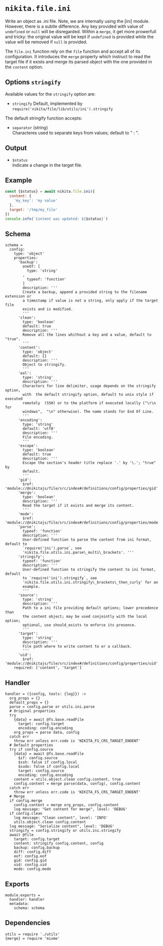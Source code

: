
# `nikita.file.ini`

Write an object as .ini file. Note, we are internally using the [ini] module.
However, there is a subtle difference. Any key provided with value of 
`undefined` or `null` will be disregarded. Within a `merge`, it get more
prowerfull and tricky: the original value will be kept if `undefined` is
provided while the value will be removed if `null` is provided.

The `file.ini` function rely on the `file` function and accept all of its
configuration. It introduces the `merge` property which instruct to read the
target file if it exists and merge its parsed object with the one
provided in the `content` option.

## Options `stringify`   

Available values for the `stringify` option are:

* `stringify`
  Default, implemented by `require('nikita/file/lib/utils/ini').stringify`

The default stringify function accepts:

* `separator` (string)   
  Characteres used to separate keys from values; default to " : ".

## Output

* `$status`   
  Indicate a change in the target file.

## Example

```js
const {$status} = await nikita.file.ini({
  content: {
    'my_key': 'my value'
  },
  target: '/tmp/my_file'
})
console.info(`Content was updated: ${$status}`)
```

## Schema

    schema =
      config:
        type: 'object'
        properties:
          'backup':
            oneOf: [
              type: 'string'
            ,
              typeof: 'function'
            ]
            description: '''
            Create a backup, append a provided string to the filename extension or
            a timestamp if value is not a string, only apply if the target file
            exists and is modified.
            '''
          'clean':
            type: 'boolean'
            default: true
            description: '''
            Remove all the lines whithout a key and a value, default to "true".
            '''
          'content':
            type: 'object'
            default: {}
            description: '''
            Object to stringify.
            '''
          'eol':
            type: 'string'
            description: '''
            Characters for line delimiter, usage depends on the stringify option,
            with  the default stringify option, default to unix style if executed
            remotely  (SSH) or to the platform if executed locally ("\r\n for
            windows",  "\n" otherwise). The name stands for End Of Line.
            '''
          'encoding':
            type: 'string'
            default: 'utf8'
            description: '''
            File encoding.
            '''
          'escape':
            type: 'boolean'
            default: true
            description: '''
            Escape the section's header title replace '.' by '\.'; "true" by
            default.
            '''
          'gid':
            $ref: 'module://@nikitajs/file/src/index#/definitions/config/properties/gid'
          'merge':
            type: 'boolean'
            description: '''
            Read the target if it exists and merge its content.
            '''
          'mode':
            $ref: 'module://@nikitajs/file/src/index#/definitions/config/properties/mode'
          'parse':
            typeof: 'function'
            description: '''
            User-defined function to parse the content from ini format, default to
            `require('ini').parse`, see
            'nikita.file.utils.ini.parse\_multi\_brackets'. '''
          'stringify':
            typeof: 'function'
            description: '''
            User-defined function to stringify the content to ini format, default
            to `require('ini').stringify`, see
            'nikita.file.utils.ini.stringify\_brackets\_then_curly' for an
            example.
            '''
          'source':
            type: 'string'
            description: '''
            Path to a ini file providing default options; lower precedence than
            the content object; may be used conjointly with the local option;
            optional, use should_exists to enforce its presence.
            '''
          'target':
            type: 'string'
            description: '''
            File path where to write content to or a callback.
            '''
          'uid':
            $ref: 'module://@nikitajs/file/src/index#/definitions/config/properties/uid'
        required: ['content', 'target']

## Handler

    handler = ({config, tools: {log}}) ->
      org_props = {}
      default_props = {}
      parse = config.parse or utils.ini.parse
      # Original properties
      try
        {data} = await @fs.base.readFile
          target: config.target
          encoding: config.encoding
        org_props = parse data, config
      catch err
        throw err unless err.code is 'NIKITA_FS_CRS_TARGET_ENOENT'
      # Default properties
      try if config.source
        {data} = await @fs.base.readFile
          $if: config.source
          $ssh: false if config.local
          $sudo: false if config.local
          target: config.source
          encoding: config.encoding
        content = utils.object.clean config.content, true
        config.content = merge parse(data, config), config.content
      catch err
        throw err unless err.code is 'NIKITA_FS_CRS_TARGET_ENOENT'
      # Merge
      if config.merge
        config.content = merge org_props, config.content
        log message: "Get content for merge", level: 'DEBUG'
      if config.clean
        log message: "Clean content", level: 'INFO'
        utils.object.clean config.content
      log message: "Serialize content", level: 'DEBUG'
      stringify = config.stringify or utils.ini.stringify
      await @file
        target: config.target
        content: stringify config.content, config
        backup: config.backup
        diff: config.diff
        eof: config.eof
        gid: config.gid
        uid: config.uid
        mode: config.mode

## Exports

    module.exports =
      handler: handler
      metadata:
        schema: schema

## Dependencies

    utils = require './utils'
    {merge} = require 'mixme'
